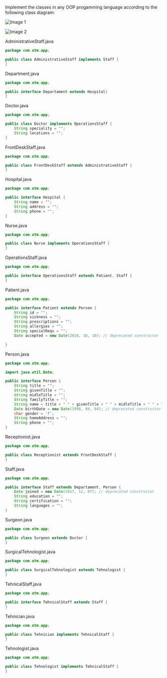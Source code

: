 Implement the classes in any OOP progamming language according to the following class diagram:

![Image 1](https://www.uml-diagrams.org/examples/class-example-hospital-organization.png)

![Image 2](https://github.com/AshleyBlair/OOP/blob/images/Organization.png)

AdministrativeStaff.java
 
```java
package com.utm.app;

public class AdministrativeStaff implements Staff {
}
```
Department.java

```java
package com.utm.app;

public interface Departament extends Hospital{
}
```
Doctor.java

```java
package com.utm.app;

public class Doctor implements OperationsStaff {
    String speciality = "";
    String locations = "";
}
```

FrontDeskStaff.java

```java
package com.utm.app;

public class FrontDeskStaff extends AdministrativeStaff {
}
```

Hospital.java

```java
package com.utm.app;

public interface Hospital {
    String name = "";
    String address = "";
    String phone = "";
}
```

Nurse.java

```java
package com.utm.app;

public class Nurse implements OperationsStaff {
}
```
OperationsStaff.java

```java
package com.utm.app;

public interface OperationsStaff extends Patient, Staff {
}
```

Patient.java
```java
package com.utm.app;

public interface Patient extends Person {
    String id = "";
    String sickness = "";
    String prescriptions = "";
    String allergies = "";
    String specialReqs = "";
    Date accepted = new Date(2018, 10, 10); // deprecated constructor

}
```

Person.java
```java
package com.utm.app;

import java.util.Date;

public interface Person {
    String title = "";
    String givenTitle = "";
    String midleTitle = "";
    String familyTitle = "";
    String name = title + " " + givenTitle + " " + midleTitle + " " + familyTitle;
    Date birthDate = new Date(1998, 04, 04); // deprecated constructor
    char gender = 'f';
    String homeAddress = "";
    String phone = "";
}
```

Receptionist.java

```java
package com.utm.app;

public class Receptionist extends FrontDeskStaff {
}
```

Staff.java

```java
package com.utm.app;

public interface Staff extends Departament, Person {
    Date joined = new Date(2017, 12, 07); // deprecated constructor
    String education = "";
    String certification = "";
    String languages = "";
}
```

Surgeon.java

```java
package com.utm.app;

public class Surgeon extends Doctor {
}
```

SurgicalTehnologist.java

```java
package com.utm.app;

public class SurgicalTehnologist extends Tehnologist {
}
```
TehnicalStaff.java

```java
package com.utm.app;

public interface TehnicalStaff extends Staff {
}
```

Tehnician.java
```java
package com.utm.app;

public class Tehnician implements TehnicalStaff {
}
```

Tehnologist.java
```java
package com.utm.app;

public class Tehnologist implements TehnicalStaff {
}
```

